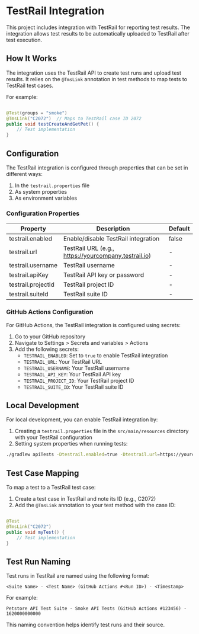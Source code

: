 # TestRail Integration

This project includes integration with TestRail for reporting test results. The integration allows test results to be
automatically uploaded to TestRail after test execution.

## How It Works

The integration uses the TestRail API to create test runs and upload test results. It relies on the `@TmsLink`
annotation in test methods to map tests to TestRail test cases.

For example:

```java

@Test(groups = "smoke")
@TmsLink("C2072")  // Maps to TestRail case ID 2072
public void testCreateAndGetPet() {
    // Test implementation
}
```

## Configuration

The TestRail integration is configured through properties that can be set in different ways:

1. In the `testrail.properties` file
2. As system properties
3. As environment variables

### Configuration Properties

| Property           | Description                                          | Default |
|--------------------|------------------------------------------------------|---------|
| testrail.enabled   | Enable/disable TestRail integration                  | false   |
| testrail.url       | TestRail URL (e.g., https://yourcompany.testrail.io) | -       |
| testrail.username  | TestRail username                                    | -       |
| testrail.apiKey    | TestRail API key or password                         | -       |
| testrail.projectId | TestRail project ID                                  | -       |
| testrail.suiteId   | TestRail suite ID                                    | -       |

### GitHub Actions Configuration

For GitHub Actions, the TestRail integration is configured using secrets:

1. Go to your GitHub repository
2. Navigate to Settings > Secrets and variables > Actions
3. Add the following secrets:
    - `TESTRAIL_ENABLED`: Set to `true` to enable TestRail integration
    - `TESTRAIL_URL`: Your TestRail URL
    - `TESTRAIL_USERNAME`: Your TestRail username
    - `TESTRAIL_API_KEY`: Your TestRail API key
    - `TESTRAIL_PROJECT_ID`: Your TestRail project ID
    - `TESTRAIL_SUITE_ID`: Your TestRail suite ID

## Local Development

For local development, you can enable TestRail integration by:

1. Creating a `testrail.properties` file in the `src/main/resources` directory with your TestRail configuration
2. Setting system properties when running tests:

```bash
./gradlew apiTests -Dtestrail.enabled=true -Dtestrail.url=https://yourcompany.testrail.io -Dtestrail.username=your_username -Dtestrail.apiKey=your_api_key -Dtestrail.projectId=1 -Dtestrail.suiteId=1
```

## Test Case Mapping

To map a test to a TestRail test case:

1. Create a test case in TestRail and note its ID (e.g., C2072)
2. Add the `@TmsLink` annotation to your test method with the case ID:

```java

@Test
@TmsLink("C2072")
public void myTest() {
    // Test implementation
}
```

## Test Run Naming

Test runs in TestRail are named using the following format:

```
<Suite Name> - <Test Name> (GitHub Actions #<Run ID>) - <Timestamp>
```

For example:

```
Petstore API Test Suite - Smoke API Tests (GitHub Actions #123456) - 1620000000000
```

This naming convention helps identify test runs and their source.